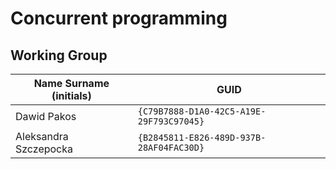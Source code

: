 # Concurrent programming

## Working Group

| Name Surname (initials) | GUID                                     |
| ----------------------- | ---------------------------------------- |
| Dawid Pakos             | `{C79B7888-D1A0-42C5-A19E-29F793C97045}` |
| Aleksandra Szczepocka   | `{B2845811-E826-489D-937B-28AF04FAC30D}` |
